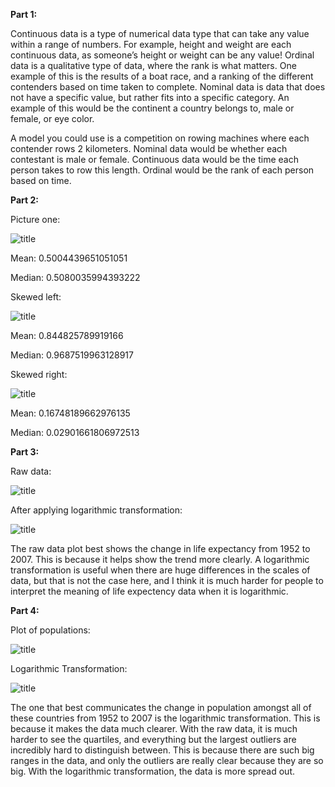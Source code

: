 **Part 1:**

Continuous data is a type of numerical data type that can take any value within a range of numbers. For example, height and weight are each continuous data, as someone’s height or weight can be any value!
Ordinal data is a qualitative type of data, where the rank is what matters. One example of this is the results of a boat race, and a ranking of the different contenders based on time taken to complete.
Nominal data is data that does not have a specific value, but rather fits into a specific category. An example of this would be the continent a country belongs to, male or female, or eye color.

A model you could use is a competition on rowing machines where each contender rows 2 kilometers. Nominal data would be whether each contestant is male or female. Continuous data would be the time each person takes to row this length. Ordinal would be the rank of each person based on time.

**Part 2:**
 
Picture one: 

![title](Graph1.PNG)


Mean: 0.5004439651051051

Median: 0.5080035994393222
 
Skewed left: 

![title](Plot2.PNG)


Mean: 0.844825789919166

Median: 0.9687519963128917
 
Skewed right: 

![title](Plot3.PNG)

 
Mean: 0.16748189662976135

Median: 0.02901661806972513
 
 
 
**Part 3:**

Raw data: 

 ![title](correctpart3raw.PNG)

After applying logarithmic transformation: 
 
 ![title](correctpart3log.PNG)

 
The raw data plot best shows the change in life expectancy from 1952 to 2007. This is because it helps show the trend more clearly. A logarithmic transformation is useful when there are huge differences in the scales of data, but that is not the case here, and I think it is much harder for people to interpret the meaning of life expectency data when it is logarithmic.
 
**Part 4:**

Plot of populations: 

 ![title](Populationboxnwhiskers.PNG)

Logarithmic Transformation: 

 ![title](logarithmicone.PNG)


The one that best communicates the change in population amongst all of these countries from 1952 to 2007 is the logarithmic transformation. This is because it makes the data much clearer. With the raw data, it is much harder to see the quartiles, and everything but the largest outliers are incredibly hard to distinguish between. This is because there are such big ranges in the data, and only the outliers are really clear because they are so big. With the logarithmic transformation, the data is more spread out.
